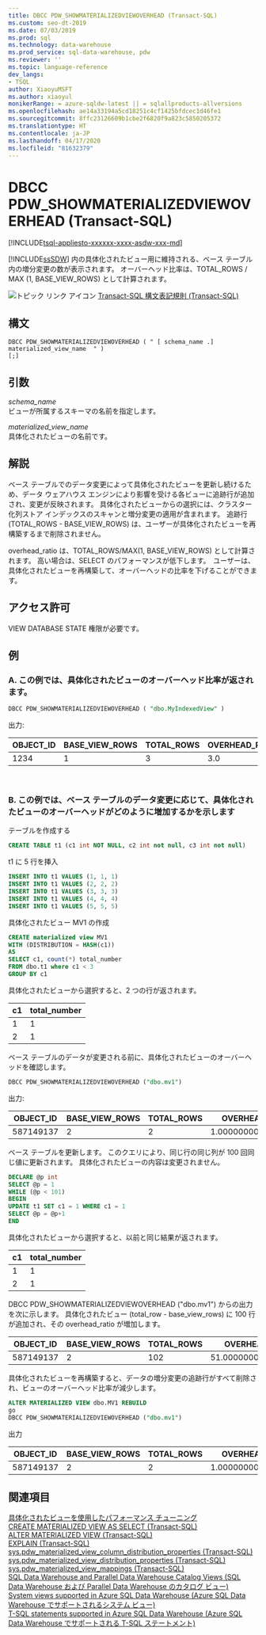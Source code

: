 ```yaml
---
title: DBCC PDW_SHOWMATERIALIZEDVIEWOVERHEAD (Transact-SQL)
ms.custom: seo-dt-2019
ms.date: 07/03/2019
ms.prod: sql
ms.technology: data-warehouse
ms.prod_service: sql-data-warehouse, pdw
ms.reviewer: ''
ms.topic: language-reference
dev_langs:
- TSQL
author: XiaoyuMSFT
ms.author: xiaoyul
monikerRange: = azure-sqldw-latest || = sqlallproducts-allversions
ms.openlocfilehash: ae14a33194a5cd18251c4cf1425bfdcec1d46fe1
ms.sourcegitcommit: 8ffc23126609b1cbe2f6820f9a823c5850205372
ms.translationtype: HT
ms.contentlocale: ja-JP
ms.lasthandoff: 04/17/2020
ms.locfileid: "81632379"
---
```

# <a name="dbcc-pdw_showmaterializedviewoverhead-transact-sql"></a>DBCC PDW_SHOWMATERIALIZEDVIEWOVERHEAD (Transact-SQL)  

[!INCLUDE[tsql-appliesto-xxxxxx-xxxx-asdw-xxx-md](../../includes/tsql-appliesto-xxxxxx-xxxx-asdw-xxx-md.md)]

[!INCLUDE[ssSDW](../../includes/sssdw-md.md)] 内の具体化されたビュー用に維持される、ベース テーブル内の増分変更の数が表示されます。 オーバーヘッド比率は、TOTAL_ROWS / MAX (1, BASE_VIEW_ROWS) として計算されます。

![トピック リンク アイコン](../../database-engine/configure-windows/media/topic-link.gif "トピック リンク アイコン") [Transact-SQL 構文表記規則 &#40;Transact-SQL&#41;](../../t-sql/language-elements/transact-sql-syntax-conventions-transact-sql.md)
  
## <a name="syntax"></a>構文

```syntaxsql
DBCC PDW_SHOWMATERIALIZEDVIEWOVERHEAD ( " [ schema_name .] materialized_view_name  " )
[;]
```
  
## <a name="arguments"></a>引数

 *schema_name*     
 ビューが所属するスキーマの名前を指定します。

*materialized_view_name*   
具体化されたビューの名前です。

## <a name="remarks"></a>解説

ベース テーブルでのデータ変更によって具体化されたビューを更新し続けるため、データ ウェアハウス エンジンにより影響を受ける各ビューに追跡行が追加され、変更が反映されます。 具体化されたビューからの選択には、クラスター化列ストア インデックスのスキャンと増分変更の適用が含まれます。  追跡行 (TOTAL_ROWS - BASE_VIEW_ROWS) は、ユーザーが具体化されたビューを再構築するまで削除されません。  

overhead_ratio は、TOTAL_ROWS/MAX(1, BASE_VIEW_ROWS) として計算されます。  高い場合は、SELECT のパフォーマンスが低下します。  ユーザーは、具体化されたビューを再構築して、オーバーヘッドの比率を下げることができます。

## <a name="permissions"></a>アクセス許可  
  
VIEW DATABASE STATE 権限が必要です。  

## <a name="examples"></a>例  

### <a name="a-this-example-returns-the-overhead-ratio-of-a-materialized-view"></a>A. この例では、具体化されたビューのオーバーヘッド比率が返されます。

```sql
DBCC PDW_SHOWMATERIALIZEDVIEWOVERHEAD ( "dbo.MyIndexedView" )
```

出力:

|OBJECT_ID|BASE_VIEW_ROWS|TOTAL_ROWS|OVERHEAD_RATIO|
|--------|--------|--------|--------|  
|1234|1|3 |3.0 |

</br>

### <a name="b-this-example-shows-how-the-materialized-view-overhead-increases-as-data-changes-in-base-tables"></a>B. この例では、ベース テーブルのデータ変更に応じて、具体化されたビューのオーバーヘッドがどのように増加するかを示します

テーブルを作成する
```sql
CREATE TABLE t1 (c1 int NOT NULL, c2 int not null, c3 int not null)
```
t1 に 5 行を挿入
```sql
INSERT INTO t1 VALUES (1, 1, 1)
INSERT INTO t1 VALUES (2, 2, 2) 
INSERT INTO t1 VALUES (3, 3, 3) 
INSERT INTO t1 VALUES (4, 4, 4) 
INSERT INTO t1 VALUES (5, 5, 5) 
```
具体化されたビュー MV1 の作成
```sql
CREATE materialized view MV1 
WITH (DISTRIBUTION = HASH(c1))  
AS
SELECT c1, count(*) total_number 
FROM dbo.t1 where c1 < 3
GROUP BY c1  
```
具体化されたビューから選択すると、2 つの行が返されます。

|c1|total_number|
|--------|--------| 
|1|1| 
|2|1|

ベース テーブルのデータが変更される前に、具体化されたビューのオーバーヘッドを確認します。
```sql
DBCC PDW_SHOWMATERIALIZEDVIEWOVERHEAD ("dbo.mv1")
```
出力:

|OBJECT_ID|BASE_VIEW_ROWS|TOTAL_ROWS|OVERHEAD_RATIO|
|--------|--------|--------|--------|  
|587149137|2|2 |1.00000000000000000 |

ベース テーブルを更新します。  このクエリにより、同じ行の同じ列が 100 回同じ値に更新されます。  具体化されたビューの内容は変更されません。
```sql
DECLARE @p int
SELECT @p = 1
WHILE (@p < 101)
BEGIN
UPDATE t1 SET c1 = 1 WHERE c1 = 1
SELECT @p = @p+1
END  
```

具体化されたビューから選択すると、以前と同じ結果が返されます。  

|c1|total_number|
|--------|--------| 
|1|1| 
|2|1|

DBCC PDW_SHOWMATERIALIZEDVIEWOVERHEAD ("dbo.mv1") からの出力を次に示します。  具体化されたビュー (total_row - base_view_rows) に 100 行が追加され、その overhead_ratio が増加します。 

|OBJECT_ID|BASE_VIEW_ROWS|TOTAL_ROWS|OVERHEAD_RATIO|
|--------|--------|--------|--------|  
|587149137|2|102 |51.00000000000000000 |

具体化されたビューを再構築すると、データの増分変更の追跡行がすべて削除され、ビューのオーバーヘッド比率が減少します。  

```sql
ALTER MATERIALIZED VIEW dbo.MV1 REBUILD
go
DBCC PDW_SHOWMATERIALIZEDVIEWOVERHEAD ("dbo.mv1")
```
出力

|OBJECT_ID|BASE_VIEW_ROWS|TOTAL_ROWS|OVERHEAD_RATIO|
|--------|--------|--------|--------|  
|587149137|2|2 |1.00000000000000000 |

## <a name="see-also"></a>関連項目

[具体化されたビューを使用したパフォーマンス チューニング](/azure/sql-data-warehouse/performance-tuning-materialized-views)   
[CREATE MATERIALIZED VIEW AS SELECT &#40;Transact-SQL&#41;](/sql/t-sql/statements/create-materialized-view-as-select-transact-sql?view=azure-sqldw-latest)   
[ALTER MATERIALIZED VIEW &#40;Transact-SQL&#41;](/sql/t-sql/statements/alter-materialized-view-transact-sql?view=azure-sqldw-latest)   
[EXPLAIN &#40;Transact-SQL&#41;](/sql/t-sql/queries/explain-transact-sql?view=azure-sqldw-latest)   
[sys.pdw_materialized_view_column_distribution_properties &#40;Transact-SQL&#41;](/sql/relational-databases/system-catalog-views/sys-pdw-materialized-view-column-distribution-properties-transact-sql?view=azure-sqldw-latest)   
[sys.pdw_materialized_view_distribution_properties &#40;Transact-SQL&#41;](/sql/relational-databases/system-catalog-views/sys-pdw-materialized-view-distribution-properties-transact-sql?view=azure-sqldw-latest)   
[sys.pdw_materialized_view_mappings &#40;Transact-SQL&#41;](/sql/relational-databases/system-catalog-views/sys-pdw-materialized-view-mappings-transact-sql?view=azure-sqldw-latest)   
[SQL Data Warehouse and Parallel Data Warehouse Catalog Views (SQL Data Warehouse および Parallel Data Warehouse のカタログ ビュー)](../../relational-databases/system-catalog-views/sql-data-warehouse-and-parallel-data-warehouse-catalog-views.md)   
[System views supported in Azure SQL Data Warehouse (Azure SQL Data Warehouse でサポートされるシステム ビュー)](/azure/sql-data-warehouse/sql-data-warehouse-reference-tsql-system-views)   
[T-SQL statements supported in Azure SQL Data Warehouse (Azure SQL Data Warehouse でサポートされる T-SQL ステートメント)](/azure/sql-data-warehouse/sql-data-warehouse-reference-tsql-statements)
